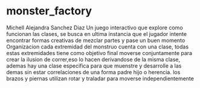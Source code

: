 # monster_factory
Michell Alejandra Sanchez Diaz
Un juego interactivo que explore como funcionan las clases, se busca en ultima instancia que el jugador intente encontrar formas creativas de mezclar partes y pase un buen momento
Organizacion
cada extremidad del monstruo cuenta con una clase, todas estas extremidades tiene como objetivo final moverse conjuntamente para crear la ilusion de correr,eso lo hacen derivandose de la misma clase, ademas hay una clase especifica para que muenstre y desarrolle a las demas sin estar correlaciones de una forma padre hijo o herencia. los brazos y piernas utilizan rotar y traladar para moverse independientemente
